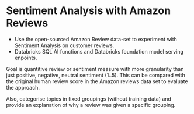 # Sentiment Analysis with Amazon Reviews

+ Use the open-sourced Amazon Review data-set to experiment with Sentiment Analysis on customer reviews.
+ Databricks SQL AI functions and Databricks foundation model serving enpoints.

Goal is quantitive review or sentiment measure with more granularity than just positive, negative, neutral sentiment (1..5).  This can be compared with the original human review score in the Amazon reviews data set to evaluate the approach.
  
Also, categorise topics in fixed groupings (without training data) and provide an explanation of why a review was given a specific grouping.

